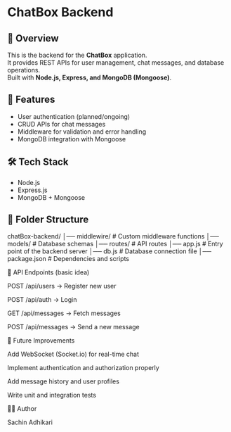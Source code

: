 # ChatBox Backend

## 📌 Overview
This is the backend for the **ChatBox** application.  
It provides REST APIs for user management, chat messages, and database operations.  
Built with **Node.js, Express, and MongoDB (Mongoose)**.

## 🚀 Features
- User authentication (planned/ongoing)
- CRUD APIs for chat messages
- Middleware for validation and error handling
- MongoDB integration with Mongoose

## 🛠️ Tech Stack
- Node.js
- Express.js
- MongoDB + Mongoose

## 📂 Folder Structure
chatBox-backend/
│── middlewire/ # Custom middleware functions
│── models/ # Database schemas
│── routes/ # API routes
│── app.js # Entry point of the backend server
│── db.js # Database connection file
│── package.json # Dependencies and scripts

📡 API Endpoints (basic idea)

POST /api/users → Register new user

POST /api/auth → Login

GET /api/messages → Fetch messages

POST /api/messages → Send a new message

🎯 Future Improvements

Add WebSocket (Socket.io) for real-time chat

Implement authentication and authorization properly

Add message history and user profiles

Write unit and integration tests

👨‍💻 Author

Sachin Adhikari